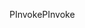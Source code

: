 <span data-ttu-id="a16d9-101">PInvoke</span><span class="sxs-lookup"><span data-stu-id="a16d9-101">PInvoke</span></span>